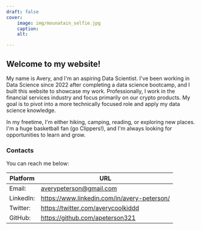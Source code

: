 ```yaml
---
draft: false
cover:
    image: img/mounatain_selfie.jpg
    caption:
    alt:

---
```


## Welcome to my website!

My name is Avery, and I'm an aspiring Data Scientist. I've been working in Data Science since 2022 after completing a data science bootcamp, and I built this website to showcase my work. Professionally, I work in the financial services industry and focus primarily on our crypto products. My goal is to pivot into a more technically focused role and apply my data science knowledge.

In my freetime, I'm either hiking, camping, reading, or exploring new places. I'm a huge basketball fan (go Clippers!), and I'm always looking for opportunities to learn and grow. 


### Contacts

You can reach me below:

Platform |  URL
---|---
Email:| averypeterson@gmail.com
LinkedIn:| https://www.linkedin.com/in/avery-peterson/
Twitter:| https://twitter.com/averycoolkiddd
GitHub:| https://github.com/apeterson321